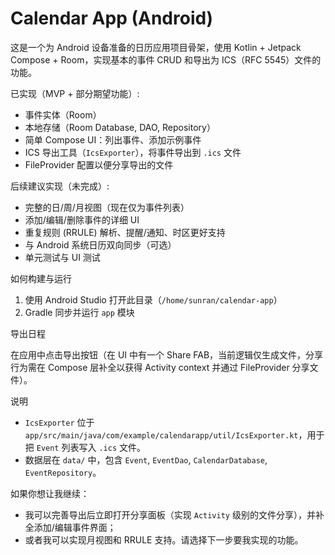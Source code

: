 # Calendar App (Android)

这是一个为 Android 设备准备的日历应用项目骨架，使用 Kotlin + Jetpack Compose + Room，实现基本的事件 CRUD 和导出为 ICS（RFC 5545）文件的功能。

已实现（MVP + 部分期望功能）:
- 事件实体（Room）
- 本地存储（Room Database, DAO, Repository）
- 简单 Compose UI：列出事件、添加示例事件
- ICS 导出工具（`IcsExporter`），将事件导出到 `.ics` 文件
- FileProvider 配置以便分享导出的文件

后续建议实现（未完成）:
- 完整的日/周/月视图（现在仅为事件列表）
- 添加/编辑/删除事件的详细 UI
- 重复规则 (RRULE) 解析、提醒/通知、时区更好支持
- 与 Android 系统日历双向同步（可选）
- 单元测试与 UI 测试

如何构建与运行

1. 使用 Android Studio 打开此目录（`/home/sunran/calendar-app`）
2. Gradle 同步并运行 `app` 模块

导出日程

在应用中点击导出按钮（在 UI 中有一个 Share FAB，当前逻辑仅生成文件，分享行为需在 Compose 层补全以获得 Activity context 并通过 FileProvider 分享文件）。

说明

- `IcsExporter` 位于 `app/src/main/java/com/example/calendarapp/util/IcsExporter.kt`，用于把 `Event` 列表写入 `.ics` 文件。
- 数据层在 `data/` 中，包含 `Event`, `EventDao`, `CalendarDatabase`, `EventRepository`。

如果你想让我继续：
- 我可以完善导出后立即打开分享面板（实现 `Activity` 级别的文件分享），并补全添加/编辑事件界面；
- 或者我可以实现月视图和 RRULE 支持。请选择下一步要我实现的功能。